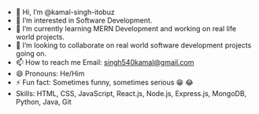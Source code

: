 - 👋 Hi, I’m @kamal-singh-itobuz
- 👀 I’m interested in Software Development.
- 🌱 I’m currently learning MERN Development and working on real life world projects.
- 💞️ I’m looking to collaborate on real world software development projects going on.
- 📫 How to reach me Email: singh540kamal@gmail.com
- 😄 Pronouns: He/Him
- ⚡ Fun fact: Sometimes funny, sometimes serious 😁 😂
- Skills: HTML, CSS, JavaScript, React.js, Node.js, Express.js, MongoDB, Python, Java, Git

<!---
kamal-singh-itobuz/kamal-singh-itobuz is a ✨ special ✨ repository because its `README.md` (this file) appears on your GitHub profile.
You can click the Preview link to take a look at your changes.
--->
